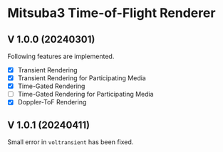 Mitsuba3 Time-of-Flight Renderer
===================================
## V 1.0.0 (20240301)
Following features are implemented.
- [x] Transient Rendering
- [x] Transient Rendering for Participating Media
- [x] Time-Gated Rendering
- [ ] Time-Gated Rendering for Participating Media
- [x] Doppler-ToF Rendering

## V 1.0.1 (20240411)
Small error in `voltransient` has been fixed.